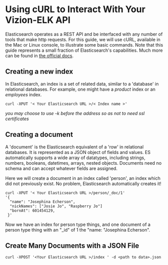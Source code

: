 # Using cURL to Interact With Your Vizion-ELK API
Elasticsearch operates as a REST API and be interfaced with any number of tools that make http requests. For this guide,
we will use cURL, available in the Mac or Linux console, to illustrate some basic commands. Note that this guide represents a small
fraction of Elasticsearch's capabilities. Much more can be found in [the official docs](https://www.elastic.co/guide/en/elasticsearch/reference/current/docs.html).

## Creating a new index
In Elasticsearch, an index is a set of related data, similar to a 'database' in relational databases. For example, one might have a *product* index or an *employees* index.

````
curl -XPUT '< Your Elasticsearch URL >/< Index name >'
````
*you may choose to use -k before the address so as not to need ssl certificates*

## Creating a document
A 'document' is the Elasticsearch equivalent of a 'row' in relational databases. It is represented as a JSON object of fields and values. ES automatically supports a wide array of datatypes, including strings, numbers, booleans, datetimes, arrays, nested objects. Documents need no schema and can accept whatever fields are assigned.

Here we will create a document in an index called 'person', an index which did not previously exist. No problem, Elasticsearch automatically creates it!

````
curl -XPUT '< Your Elasticsearch URL >/person/_doc/1'
'{
  "name": "Josephina Echerson",
  "nickNames": ["Josie Jo", "Raspberry Jo"]
  "bornAt": 601454129,
 }'
 ````
 Now we have an index for person type things, and one document of a person type thing with an "_id" of 1 the "name: "Josephina Echerson".
 
 ## Create Many Documents with a JSON File
 
 ````
 curl -XPOST '<Your Elasticsearch URL >/index ' -d <path to data>.json
 ````
